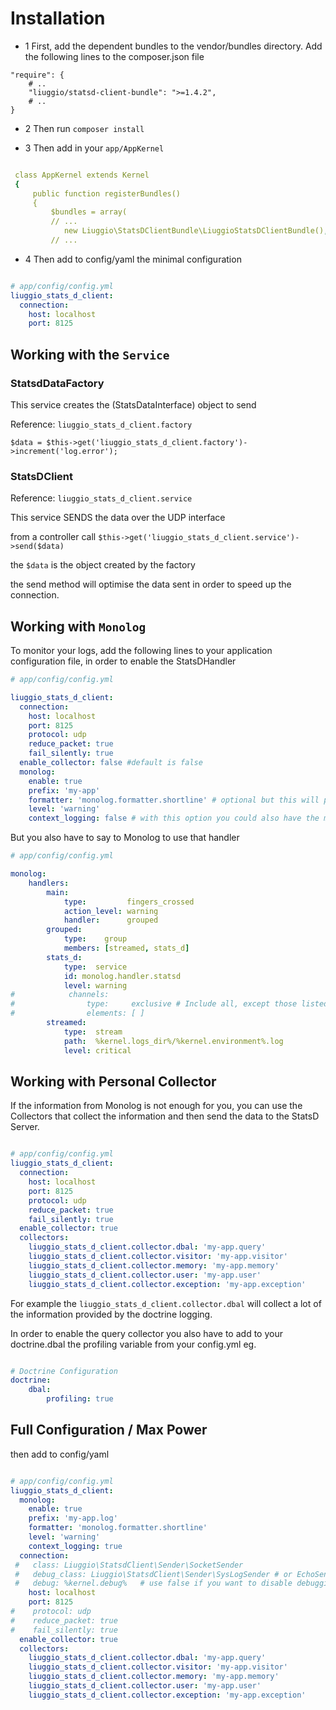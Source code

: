 Installation
============

* 1 First, add the dependent bundles to the vendor/bundles directory. Add the following lines to the composer.json file

```
"require": {
    # ..
    "liuggio/statsd-client-bundle": ">=1.4.2",
    # ..
}
```

* 2 Then run `composer install`


* 3 Then add in your `app/AppKernel`

``` yaml

 class AppKernel extends Kernel
 {
     public function registerBundles()
     {
         $bundles = array(
         // ...
            new Liuggio\StatsDClientBundle\LiuggioStatsDClientBundle(),
         // ...

```

* 4 Then add to config/yaml the minimal configuration

``` yaml

# app/config/config.yml
liuggio_stats_d_client:
  connection:
    host: localhost
    port: 8125

```

Working with the `Service`
-------------

### StatsdDataFactory

This service creates the (StatsDataInterface) object to send

Reference: `liuggio_stats_d_client.factory`

```
$data = $this->get('liuggio_stats_d_client.factory')->increment('log.error');

```

### StatsDClient

Reference: `liuggio_stats_d_client.service`

This service SENDS the data over the UDP interface

from a controller call ``` $this->get('liuggio_stats_d_client.service')->send($data) ```

the `$data` is the object created by the factory

the send method will optimise the data sent in order to speed up the connection.



Working with `Monolog`
-------------

To monitor your logs, add the following lines to your application configuration
file, in order to enable the StatsDHandler


``` yaml
# app/config/config.yml

liuggio_stats_d_client:
  connection:
    host: localhost
    port: 8125
    protocol: udp
    reduce_packet: true
    fail_silently: true
  enable_collector: false #default is false
  monolog:
    enable: true
    prefix: 'my-app'
    formatter: 'monolog.formatter.shortline' # optional but this will prettify the statsd key
    level: 'warning'
    context_logging: false # with this option you could also have the monolog context variable in your graphs


```

But you also have to say to Monolog to use that handler

``` yaml
# app/config/config.yml

monolog:
    handlers:
        main:
            type:         fingers_crossed
            action_level: warning
            handler:      grouped
        grouped:
            type:    group
            members: [streamed, stats_d]
        stats_d:
            type:  service
            id: monolog.handler.statsd
            level: warning
#            channels:
#                type:     exclusive # Include all, except those listed below
#                elements: [ ]
        streamed:
            type:  stream
            path:  %kernel.logs_dir%/%kernel.environment%.log
            level: critical

```


Working with Personal Collector
-------------

If the information from Monolog is not enough for you, you can use the Collectors that collect the information and then send the data to the StatsD Server.


``` yaml

# app/config/config.yml
liuggio_stats_d_client:
  connection:
    host: localhost
    port: 8125
    protocol: udp
    reduce_packet: true
    fail_silently: true
  enable_collector: true
  collectors:
    liuggio_stats_d_client.collector.dbal: 'my-app.query'
    liuggio_stats_d_client.collector.visitor: 'my-app.visitor'
    liuggio_stats_d_client.collector.memory: 'my-app.memory'
    liuggio_stats_d_client.collector.user: 'my-app.user'
    liuggio_stats_d_client.collector.exception: 'my-app.exception'


```

For example the `liuggio_stats_d_client.collector.dbal` will collect a lot of the information provided by the doctrine logging.

In order to enable the query collector you also have to add to your doctrine.dbal the profiling variable from your config.yml
eg.
``` yaml

# Doctrine Configuration
doctrine:
    dbal:
        profiling: true

```



Full Configuration / Max Power
------------


then add to config/yaml

``` yaml

# app/config/config.yml
liuggio_stats_d_client:
  monolog:
    enable: true
    prefix: 'my-app.log'
    formatter: 'monolog.formatter.shortline'
    level: 'warning'
    context_logging: true
  connection:
 #   class: Liuggio\StatsdClient\Sender\SocketSender
 #   debug_class: Liuggio\StatsdClient\Sender\SysLogSender # or EchoSender
 #   debug: %kernel.debug%   # use false if you want to disable debugging and shot packet over Socket
    host: localhost
    port: 8125
#    protocol: udp
#    reduce_packet: true
#    fail_silently: true
  enable_collector: true
  collectors:
    liuggio_stats_d_client.collector.dbal: 'my-app.query'
    liuggio_stats_d_client.collector.visitor: 'my-app.visitor'
    liuggio_stats_d_client.collector.memory: 'my-app.memory'
    liuggio_stats_d_client.collector.user: 'my-app.user'
    liuggio_stats_d_client.collector.exception: 'my-app.exception'


```


